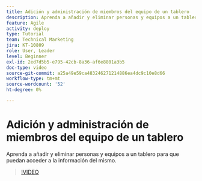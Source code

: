 ```yaml
---
title: Adición y administración de miembros del equipo de un tablero
description: Aprenda a añadir y eliminar personas y equipos a un tablero para que puedan acceder a la información del mismo.
feature: Agile
activity: deploy
type: Tutorial
team: Technical Marketing
jira: KT-10809
role: User, Leader
level: Beginner
exl-id: 2ed7d5b5-e795-42cb-8a36-af6e8801a3b5
doc-type: video
source-git-commit: a25a49e59ca483246271214886ea4dc9c10e8d66
workflow-type: tm+mt
source-wordcount: '52'
ht-degree: 0%

---
```


# Adición y administración de miembros del equipo de un tablero

Aprenda a añadir y eliminar personas y equipos a un tablero para que puedan acceder a la información del mismo.

>[!VIDEO](https://video.tv.adobe.com/v/346808)
